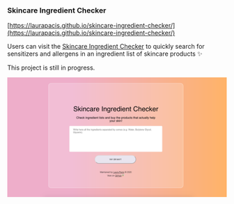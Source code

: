 ### Skincare Ingredient Checker

[https://laurapacis.github.io/skincare-ingredient-checker/](https://laurapacis.github.io/skincare-ingredient-checker/)

Users can visit the [Skincare Ingredient Checker](https://laurapacis.github.io/skincare-ingredient-checker/) to quickly search for sensitizers and allergens in an ingredient list of skincare products :sparkles:

This project is still in progress.

![desktop-view](img/desktop-view.png)
